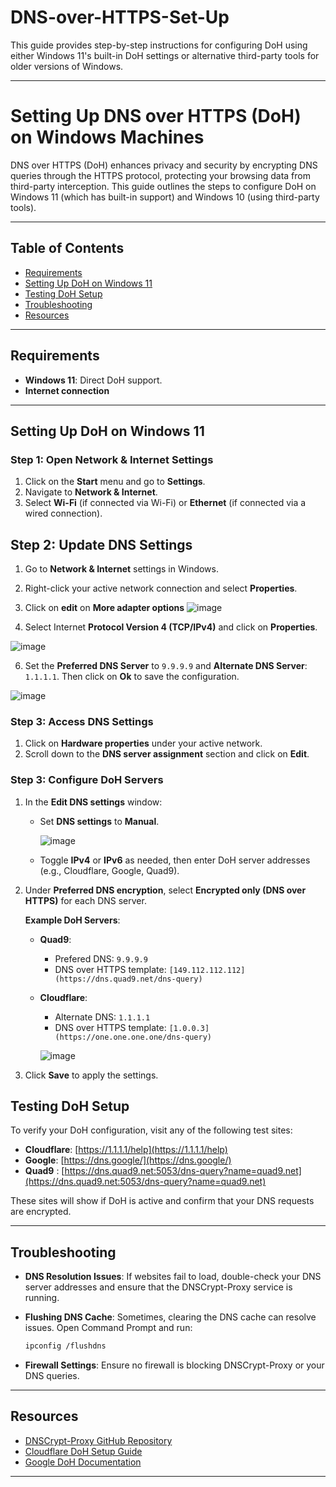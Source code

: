 # DNS-over-HTTPS-Set-Up

This guide provides step-by-step instructions for configuring DoH using either Windows 11's built-in DoH settings or alternative third-party tools for older versions of Windows.

---

# Setting Up DNS over HTTPS (DoH) on Windows Machines

DNS over HTTPS (DoH) enhances privacy and security by encrypting DNS queries through the HTTPS protocol, protecting your browsing data from third-party interception. This guide outlines the steps to configure DoH on Windows 11 (which has built-in support) and Windows 10 (using third-party tools).

---

## Table of Contents
- [Requirements](#requirements)
- [Setting Up DoH on Windows 11](#setting-up-doh-on-windows-11)
- [Testing DoH Setup](#testing-doh-setup)
- [Troubleshooting](#troubleshooting)
- [Resources](#resources)

---

## Requirements

- **Windows 11**: Direct DoH support.
- **Internet connection**

---

## Setting Up DoH on Windows 11

### Step 1: Open Network & Internet Settings

1. Click on the **Start** menu and go to **Settings**.
2. Navigate to **Network & Internet**.
3. Select **Wi-Fi** (if connected via Wi-Fi) or **Ethernet** (if connected via a wired connection).

## Step 2: Update DNS Settings

1. Go to **Network & Internet** settings in Windows.
2. Right-click your active network connection and select **Properties**.
3. Click on **edit** on **More adapter options**
![image](https://github.com/user-attachments/assets/dee13bbd-fb74-49a3-a5aa-c24f2ca8aa04)

4. Select Internet **Protocol Version 4 (TCP/IPv4)** and click on **Properties**.

   
![image](https://github.com/user-attachments/assets/1f6fd31a-1608-48e1-baa9-ef02a4efe592)

6. Set the **Preferred DNS Server** to `9.9.9.9` and **Alternate DNS Server**: `1.1.1.1`. Then click on **Ok** to save the configuration.

   
![image](https://github.com/user-attachments/assets/3612ca05-137e-4394-aeb5-15dc7676372d)

### Step 3: Access DNS Settings

1. Click on **Hardware properties** under your active network.
2. Scroll down to the **DNS server assignment** section and click on **Edit**.

### Step 3: Configure DoH Servers

1. In the **Edit DNS settings** window:
   - Set **DNS settings** to **Manual**.

     ![image](https://github.com/user-attachments/assets/5136aa35-36ea-4e0b-89d1-7ae299360c6d)

   - Toggle **IPv4** or **IPv6** as needed, then enter DoH server addresses (e.g., Cloudflare, Google, Quad9).
2. Under **Preferred DNS encryption**, select **Encrypted only (DNS over HTTPS)** for each DNS server.

    **Example DoH Servers**:
   - **Quad9**:
     - Prefered DNS: `9.9.9.9`
     - DNS over HTTPS template: `[149.112.112.112](https://dns.quad9.net/dns-query)`
   - **Cloudflare**:
     - Alternate DNS: `1.1.1.1`
     -  DNS over HTTPS template: `[1.0.0.3](https://one.one.one.one/dns-query)`
 

     ![image](https://github.com/user-attachments/assets/2d448c71-40a1-4df8-b2b1-ddf2f9bed0ef)


4. Click **Save** to apply the settings.

## Testing DoH Setup

To verify your DoH configuration, visit any of the following test sites:
- **Cloudflare**: [https://1.1.1.1/help](https://1.1.1.1/help)
- **Google**: [https://dns.google/](https://dns.google/)
- **Quad9** : [https://dns.quad9.net:5053/dns-query?name=quad9.net](https://dns.quad9.net:5053/dns-query?name=quad9.net)

These sites will show if DoH is active and confirm that your DNS requests are encrypted.

---

## Troubleshooting

- **DNS Resolution Issues**: If websites fail to load, double-check your DNS server addresses and ensure that the DNSCrypt-Proxy service is running.
- **Flushing DNS Cache**: Sometimes, clearing the DNS cache can resolve issues. Open Command Prompt and run:

  ```bash
  ipconfig /flushdns
  ```

- **Firewall Settings**: Ensure no firewall is blocking DNSCrypt-Proxy or your DNS queries.

---

## Resources

- [DNSCrypt-Proxy GitHub Repository](https://github.com/DNSCrypt/dnscrypt-proxy)
- [Cloudflare DoH Setup Guide](https://developers.cloudflare.com/1.1.1.1/dns-over-https/)
- [Google DoH Documentation](https://developers.google.com/speed/public-dns/docs/dns-over-https)

---
